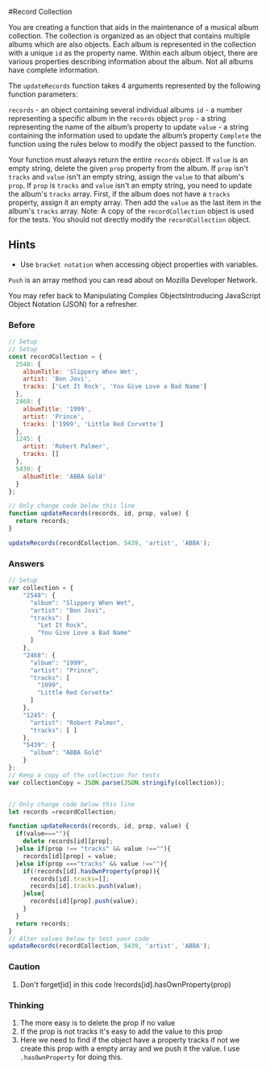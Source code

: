 #Record Collection

You are creating a function that aids in the maintenance of a musical album collection. The collection is organized as an object that contains multiple albums which are also objects. Each album is represented in the collection with a unique `id` as the property name. Within each album object, there are various properties describing information about the album. Not all albums have complete information.

The `updateRecords` function takes 4 arguments represented by the following function parameters:

`records` - an object containing several individual albums
`id` - a number representing a specific album in the `records` object
`prop` - a string representing the name of the album’s property to update
`value` - a string containing the information used to update the album’s property
`Complete` the function using the rules below to modify the object passed to the function.

Your function must always return the entire `records` object.
If `value` is an empty string, delete the given `prop` property from the album.
If `prop` isn't `tracks` and `value` isn't an empty string, assign the `value` to that album's `prop`.
If `prop` is `tracks` and `value` isn't an empty string, you need to update the album's `tracks` array. First, if the album does not have a `tracks` property, assign it an empty array. Then add the `value` as the last item in the album's `tracks` array.
Note: A copy of the `recordCollection` object is used for the tests. You should not directly modify the `recordCollection` object.

## Hints
 - Use `bracket notation` when accessing object properties with variables.

`Push` is an array method you can read about on Mozilla Developer Network.

You may refer back to Manipulating Complex ObjectsIntroducing JavaScript Object Notation (JSON) for a refresher.

### Before

```javascript
// Setup
// Setup
const recordCollection = {
  2548: {
    albumTitle: 'Slippery When Wet',
    artist: 'Bon Jovi',
    tracks: ['Let It Rock', 'You Give Love a Bad Name']
  },
  2468: {
    albumTitle: '1999',
    artist: 'Prince',
    tracks: ['1999', 'Little Red Corvette']
  },
  1245: {
    artist: 'Robert Palmer',
    tracks: []
  },
  5439: {
    albumTitle: 'ABBA Gold'
  }
};

// Only change code below this line
function updateRecords(records, id, prop, value) {
  return records;
}

updateRecords(recordCollection, 5439, 'artist', 'ABBA');

```

### Answers

```javascript
// Setup
var collection = {
    "2548": {
      "album": "Slippery When Wet",
      "artist": "Bon Jovi",
      "tracks": [
        "Let It Rock",
        "You Give Love a Bad Name"
      ]
    },
    "2468": {
      "album": "1999",
      "artist": "Prince",
      "tracks": [
        "1999",
        "Little Red Corvette"
      ]
    },
    "1245": {
      "artist": "Robert Palmer",
      "tracks": [ ]
    },
    "5439": {
      "album": "ABBA Gold"
    }
};
// Keep a copy of the collection for tests
var collectionCopy = JSON.parse(JSON.stringify(collection));


// Only change code below this line
let records =recordCollection;

function updateRecords(records, id, prop, value) {
  if(value===""){
    delete records[id][prop];
  }else if(prop !== "tracks" && value !==""){
    records[id][prop] = value;
  }else if(prop ==="tracks" && value !==""){
    if(!records[id].hasOwnProperty(prop)){
      records[id].tracks=[];
      records[id].tracks.push(value);
    }else{
      records[id][prop].push(value);
    }
  }
  return records;
}
// Alter values below to test your code
updateRecords(recordCollection, 5439, 'artist', 'ABBA');
```
### Caution
1. Don't forget[id] in this code !records[id].hasOwnProperty(prop)

### Thinking

1. The more easy is to delete the prop if no value
2. If the prop is not tracks it's easy to add the value to this prop
3. Here we need to find if the object have a property tracks if not we create
this prop with a empty array and we push it the value. I use `.hasOwnProperty` for
doing this.
